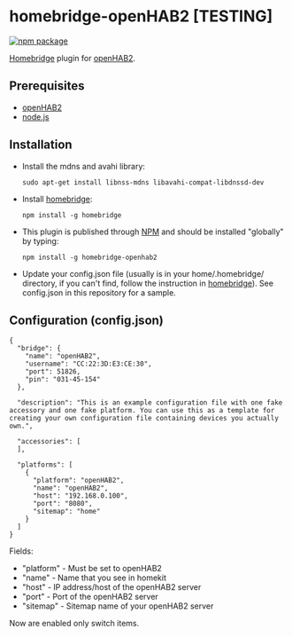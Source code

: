 # homebridge-openHAB2 [TESTING]

[![npm package](https://nodei.co/npm-dl/homebridge-openhab2.png?months=2)](https://nodei.co/npm/homebridge-openhab2/)

[Homebridge](https://www.npmjs.com/package/homebridge) plugin for [openHAB2](http://www.openhab.org).

## Prerequisites
* [openHAB2](http://www.openhab.org)
* [node.js](https://nodejs.org)

## Installation
* Install the mdns and avahi library:

  `sudo apt-get install libnss-mdns libavahi-compat-libdnssd-dev`
  
* Install [homebridge](https://www.npmjs.com/package/homebridge):

  `npm install -g homebridge`
  
* This plugin is published through [NPM](https://www.npmjs.com/package/homebridge-openhab2) and should be installed "globally" by typing:
 
  `npm install -g homebridge-openhab2`

* Update your config.json file (usually is in your home/.homebridge/ directory, if you can't find, follow the instruction in [homebridge](https://www.npmjs.com/package/homebridge)). See config.json in this repository for a sample.

## Configuration (config.json)
```
{
  "bridge": {
    "name": "openHAB2",
    "username": "CC:22:3D:E3:CE:30",
    "port": 51826,
    "pin": "031-45-154"
  },

  "description": "This is an example configuration file with one fake accessory and one fake platform. You can use this as a template for creating your own configuration file containing devices you actually own.",

  "accessories": [
  ],

  "platforms": [
    {
      "platform": "openHAB2",
      "name": "openHAB2",
      "host": "192.168.0.100",
      "port": "8080",
      "sitemap": "home"
    }
  ]
}
```

Fields:

* "platform" - Must be set to openHAB2
* "name" - Name that you see in homekit
* "host" - IP address/host of the openHAB2 server
* "port" - Port of the openHAB2 server
* "sitemap" - Sitemap name of your openHAB2 server

Now are enabled only switch items.

